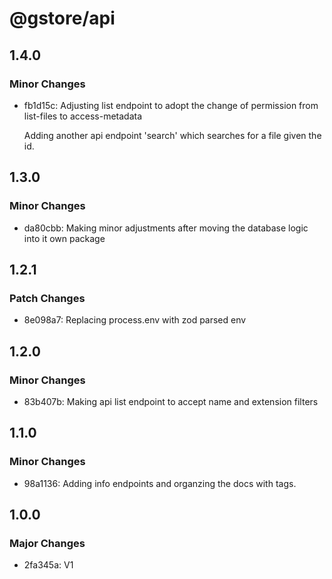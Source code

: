 # @gstore/api

## 1.4.0

### Minor Changes

- fb1d15c: Adjusting list endpoint to adopt the change of permission from list-files to access-metadata

  Adding another api endpoint 'search' which searches for a file given the id.

## 1.3.0

### Minor Changes

- da80cbb: Making minor adjustments after moving the database logic into it own package

## 1.2.1

### Patch Changes

- 8e098a7: Replacing process.env with zod parsed env

## 1.2.0

### Minor Changes

- 83b407b: Making api list endpoint to accept name and extension filters

## 1.1.0

### Minor Changes

- 98a1136: Adding info endpoints and organzing the docs with tags.

## 1.0.0

### Major Changes

- 2fa345a: V1
